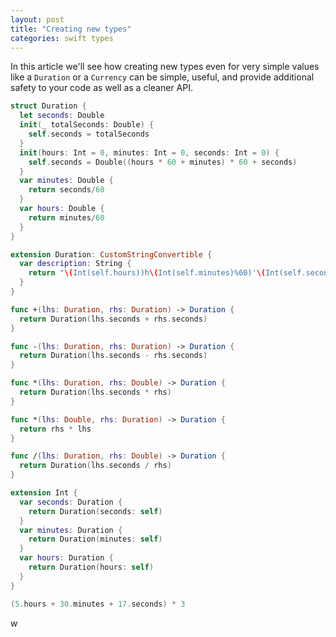 ```yaml
---
layout: post
title: "Creating new types"
categories: swift types
---
```


In this article we'll see how creating new types even for very simple values like a `Duration` or a `Currency` can be simple, useful, and provide additional safety to your code as well as a cleaner API.


```swift
struct Duration {
  let seconds: Double
  init(_ totalSeconds: Double) {
    self.seconds = totalSeconds
  }
  init(hours: Int = 0, minutes: Int = 0, seconds: Int = 0) {
    self.seconds = Double((hours * 60 + minutes) * 60 + seconds)
  }
  var minutes: Double {
    return seconds/60
  }
  var hours: Double {
    return minutes/60
  }
}

extension Duration: CustomStringConvertible {
  var description: String {
    return "\(Int(self.hours))h\(Int(self.minutes)%60)'\(Int(self.seconds)%60)\""
  }
}

func +(lhs: Duration, rhs: Duration) -> Duration {
  return Duration(lhs.seconds + rhs.seconds)
}

func -(lhs: Duration, rhs: Duration) -> Duration {
  return Duration(lhs.seconds - rhs.seconds)
}

func *(lhs: Duration, rhs: Double) -> Duration {
  return Duration(lhs.seconds * rhs)
}

func *(lhs: Double, rhs: Duration) -> Duration {
  return rhs * lhs
}

func /(lhs: Duration, rhs: Double) -> Duration {
  return Duration(lhs.seconds / rhs)
}

extension Int {
  var seconds: Duration {
    return Duration(seconds: self)
  }
  var minutes: Duration {
    return Duration(minutes: self)
  }
  var hours: Duration {
    return Duration(hours: self)
  }
}

(5.hours + 30.minutes + 17.seconds) * 3
```
w
